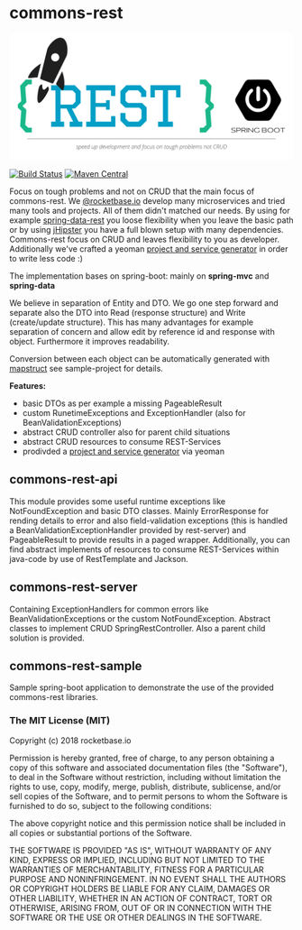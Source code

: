 # commons-rest

![logo](assets/commons-logo.svg)


[![Build Status](https://travis-ci.org/rocketbase-io/commons-rest.svg?branch=master)](https://travis-ci.org/rocketbase-io/commons-rest)
[![Maven Central](https://maven-badges.herokuapp.com/maven-central/io.rocketbase.commons/commons-rest/badge.svg)](https://maven-badges.herokuapp.com/maven-central/io.rocketbase.commons/commons-rest)

Focus on tough problems and not on CRUD that the main focus of commons-rest. We [@rocketbase.io](https://www.rocketbase.io) develop many microservices and tried many tools and projects. All of them didn't matched our needs. By using for example [spring-data-rest](https://projects.spring.io/spring-data-rest/) you loose flexibility when you leave the basic path or by using [jHipster](http://www.jhipster.tech/) you have a full blown setup with many dependencies. Commons-rest focus on CRUD and leaves flexibility to you as developer. Additionally we've crafted a yeoman [project and service generator](https://github.com/rocketbase-io/generator-spring-rest-commons) in order to write less code :)

The implementation bases on spring-boot: mainly on **spring-mvc** and **spring-data** 

We believe in separation of Entity and DTO. We go one step forward and separate also the DTO into Read (response structure) and Write (create/update structure). This has many advantages for example separation of concern and allow edit by reference id and response with object. Furthermore it improves readability.

Conversion between each object can be automatically generated with [mapstruct](http://mapstruct.org/) see sample-project for details.

**Features:**
* basic DTOs as per example a missing PageableResult
* custom RunetimeExceptions and ExceptionHandler (also for BeanValidationExceptions)
* abstract CRUD controller also for parent child situations
* abstract CRUD resources to consume REST-Services 
* prodivded a [project and service generator](https://github.com/rocketbase-io/generator-spring-rest-commons) via yeoman

## commons-rest-api

This module provides some useful runtime exceptions like NotFoundException and basic DTO classes. Mainly ErrorResponse for rending details to error and also field-validation exceptions (this is handled a BeanValidationExceptionHandler provided by rest-server) and PageableResult to provide results in a paged wrapper. Additionally, you can find abstract implements of resources to consume REST-Services within java-code by use of RestTemplate and Jackson.

## commons-rest-server

Containing ExceptionHandlers for common errors like BeanValidationExceptions or the custom NotFoundException. Abstract classes to implement CRUD SpringRestController. Also a parent child solution is provided.

## commons-rest-sample

Sample spring-boot application to demonstrate the use of the provided commons-rest libraries. 

### The MIT License (MIT)
Copyright (c) 2018 rocketbase.io

Permission is hereby granted, free of charge, to any person obtaining a copy of this software and associated documentation files (the "Software"), to deal in the Software without restriction, including without limitation the rights to use, copy, modify, merge, publish, distribute, sublicense, and/or sell copies of the Software, and to permit persons to whom the Software is furnished to do so, subject to the following conditions:

The above copyright notice and this permission notice shall be included in all copies or substantial portions of the Software.

THE SOFTWARE IS PROVIDED "AS IS", WITHOUT WARRANTY OF ANY KIND, EXPRESS OR IMPLIED, INCLUDING BUT NOT LIMITED TO THE WARRANTIES OF MERCHANTABILITY, FITNESS FOR A PARTICULAR PURPOSE AND NONINFRINGEMENT. IN NO EVENT SHALL THE AUTHORS OR COPYRIGHT HOLDERS BE LIABLE FOR ANY CLAIM, DAMAGES OR OTHER LIABILITY, WHETHER IN AN ACTION OF CONTRACT, TORT OR OTHERWISE, ARISING FROM, OUT OF OR IN CONNECTION WITH THE SOFTWARE OR THE USE OR OTHER DEALINGS IN THE SOFTWARE.
